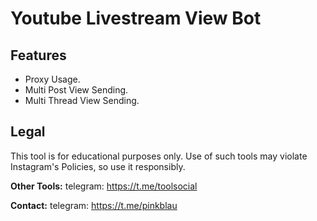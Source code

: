 # Youtube Livestream View Bot


## Features
- Proxy Usage.
- Multi Post View Sending.
- Multi Thread View Sending.



## Legal
This tool is for educational purposes only. Use of such tools may violate Instagram's Policies, so use it responsibly.


**Other Tools:** telegram: https://t.me/toolsocial

**Contact:** telegram: https://t.me/pinkblau
